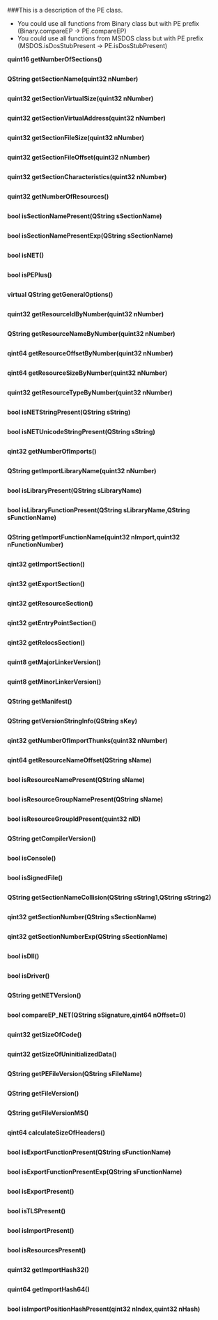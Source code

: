 ###This is a description of the PE class.

* You could use all functions from Binary class but with PE prefix (Binary.compareEP -> PE.compareEP)
* You could use all functions from MSDOS class but with PE prefix (MSDOS.isDosStubPresent -> PE.isDosStubPresent)

**quint16 getNumberOfSections()**

```
```
**QString getSectionName(quint32 nNumber)**

```
```
**quint32 getSectionVirtualSize(quint32 nNumber)**

```
```
**quint32 getSectionVirtualAddress(quint32 nNumber)**

```
```
**quint32 getSectionFileSize(quint32 nNumber)**

```
```
**quint32 getSectionFileOffset(quint32 nNumber)**

```
```
**quint32 getSectionCharacteristics(quint32 nNumber)**

```
```
**quint32 getNumberOfResources()**

```
```
**bool isSectionNamePresent(QString sSectionName)**

```
```
**bool isSectionNamePresentExp(QString sSectionName)**

```
```
**bool isNET()**

```
```
**bool isPEPlus()**

```
```
**virtual QString getGeneralOptions()**

```
```
**quint32 getResourceIdByNumber(quint32 nNumber)**

```
```
**QString getResourceNameByNumber(quint32 nNumber)**

```
```
**qint64 getResourceOffsetByNumber(quint32 nNumber)**

```
```
**qint64 getResourceSizeByNumber(quint32 nNumber)**

```
```
**quint32 getResourceTypeByNumber(quint32 nNumber)**

```
```
**bool isNETStringPresent(QString sString)**

```
```
**bool isNETUnicodeStringPresent(QString sString)**

```
```
**qint32 getNumberOfImports()**

```
```
**QString getImportLibraryName(quint32 nNumber)**

```
```
**bool isLibraryPresent(QString sLibraryName)**

```
```
**bool isLibraryFunctionPresent(QString sLibraryName,QString sFunctionName)**

```
```
**QString getImportFunctionName(quint32 nImport,quint32 nFunctionNumber)**

```
```
**qint32 getImportSection()**

```
```
**qint32 getExportSection()**

```
```
**qint32 getResourceSection()**

```
```
**qint32 getEntryPointSection()**

```
```
**qint32 getRelocsSection()**

```
```
**quint8 getMajorLinkerVersion()**

```
```
**quint8 getMinorLinkerVersion()**

```
```
**QString getManifest()**

```
```
**QString getVersionStringInfo(QString sKey)**

```
```
**qint32 getNumberOfImportThunks(quint32 nNumber)**

```
```
**qint64 getResourceNameOffset(QString sName)**

```
```
**bool isResourceNamePresent(QString sName)**

```
```
**bool isResourceGroupNamePresent(QString sName)**

```
```
**bool isResourceGroupIdPresent(quint32 nID)**

```
```
**QString getCompilerVersion()**

```
```
**bool isConsole()**

```
```
**bool isSignedFile()**

```
```
**QString getSectionNameCollision(QString sString1,QString sString2)**

```
```
**qint32 getSectionNumber(QString sSectionName)**

```
```
**qint32 getSectionNumberExp(QString sSectionName)**

```
```
**bool isDll()**

```
```
**bool isDriver()**

```
```
**QString getNETVersion()**

```
```
**bool compareEP_NET(QString sSignature,qint64 nOffset=0)**

```
```
**quint32 getSizeOfCode()**

```
```
**quint32 getSizeOfUninitializedData()**

```
```
**QString getPEFileVersion(QString sFileName)**

```
```
**QString getFileVersion()**

```
```
**QString getFileVersionMS()**

```
```
**qint64 calculateSizeOfHeaders()**

```
```
**bool isExportFunctionPresent(QString sFunctionName)**

```
```
**bool isExportFunctionPresentExp(QString sFunctionName)**

```
```
**bool isExportPresent()**

```
```
**bool isTLSPresent()**

```
```
**bool isImportPresent()**

```
```
**bool isResourcesPresent()**

```
```
**quint32 getImportHash32()**

```
```
**quint64 getImportHash64()**

```
```
**bool isImportPositionHashPresent(qint32 nIndex,quint32 nHash)**

```
```

